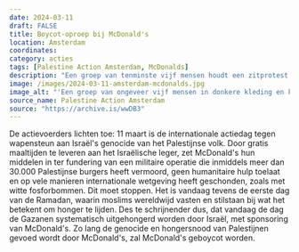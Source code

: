 ```yaml
---
date: 2024-03-11
draft: FALSE
title: Boycot-oproep bij McDonald's
location: Amsterdam
coordinates: 
category: acties
tags: [Palestine Action Amsterdam, McDonalds]
description: "Een groep van tenminste vijf mensen houdt een zitprotest met gratis koffie, Palestijnse vlaggen en protestborden voor een filiaal van McDonald's op het Damrak, uit protest tegen McDonald's steun aan het leger van de zionistische bezetter."
image: /images/2024-03-11-amsterdam-mcdonalds.jpg
image_alt: "'Een groep van ongeveer vijf mensen in donkere kleding en keffiyeh staat op een regenachtige straat voor de gevel van een filiaal van McDonald's, naast hotel Neutraal. De mensen hebben tassen en flyers bij zich. Ook staat er een groot metalen vat. Twee personen hebben borden in hun handen. Op het ene bord staat (in het Engels): 'Jouw 'Blije Maaltijden' doden duizenden kinderen!', en op het andere bord staat een grote 'M' van het McDonald's logo, met daaronder het woord 'genocide'. De hoofden van de personen zijn digitaal onherkenbaar gemaakt.'"
source_name: Palestine Action Amsterdam
source: "https://archive.is/wwDB3"
---
```

De actievoerders lichten toe: 11 maart is de internationale actiedag tegen wapensteun aan Israël's genocide van het Palestijnse volk. Door gratis maaltijden te leveren aan het Israëlische leger, zet McDonald's hun middelen in ter fundering van een militaire operatie die inmiddels meer dan 30.000 Palestijnse burgers heeft vermoord, geen humanitaire hulp toelaat en op vele manieren internationale wetgeving heeft geschonden, zoals met witte fosforbommen. Dit moet stoppen. Het is vandaag tevens de eerste dag van de Ramadan, waarin moslims wereldwijd vasten en stilstaan bij wat het betekent om honger te lijden. Des te schrijnender dus, dat vandaag de dag de Gazanen systematisch uitgehongerd worden door Israël, met sponsoring van McDonald's. Zo lang de genocide en hongersnood van Palestijnen gevoed wordt door McDonald's, zal McDonald's geboycot worden.